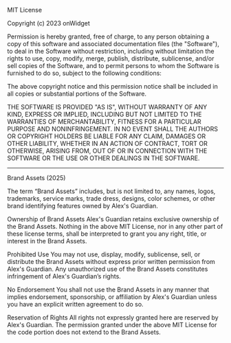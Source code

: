 MIT License

Copyright (c) 2023 onWidget

Permission is hereby granted, free of charge, to any person obtaining a copy
of this software and associated documentation files (the "Software"), to deal
in the Software without restriction, including without limitation the rights
to use, copy, modify, merge, publish, distribute, sublicense, and/or sell
copies of the Software, and to permit persons to whom the Software is
furnished to do so, subject to the following conditions:

The above copyright notice and this permission notice shall be included in all
copies or substantial portions of the Software.

THE SOFTWARE IS PROVIDED "AS IS", WITHOUT WARRANTY OF ANY KIND, EXPRESS OR
IMPLIED, INCLUDING BUT NOT LIMITED TO THE WARRANTIES OF MERCHANTABILITY,
FITNESS FOR A PARTICULAR PURPOSE AND NONINFRINGEMENT. IN NO EVENT SHALL THE
AUTHORS OR COPYRIGHT HOLDERS BE LIABLE FOR ANY CLAIM, DAMAGES OR OTHER
LIABILITY, WHETHER IN AN ACTION OF CONTRACT, TORT OR OTHERWISE, ARISING FROM,
OUT OF OR IN CONNECTION WITH THE SOFTWARE OR THE USE OR OTHER DEALINGS IN THE
SOFTWARE.

-------------------

Brand Assets (2025)

The term “Brand Assets” includes, but is not limited to, any names, logos, trademarks, service marks, trade dress, designs, color schemes, or other brand identifying features owned by Alex's Guardian.

Ownership of Brand Assets 
Alex's Guardian retains exclusive ownership of the Brand Assets. Nothing in the above MIT License, nor in any other part of these license terms, shall be interpreted to grant you any right, title, or interest in the Brand Assets.

Prohibited Use 
You may not use, display, modify, sublicense, sell, or distribute the Brand Assets without express prior written permission from Alex's Guardian. Any unauthorized use of the Brand Assets constitutes infringement of Alex's Guardian’s rights.

No Endorsement
You shall not use the Brand Assets in any manner that implies endorsement, sponsorship, or affiliation by Alex's Guardian unless you have an explicit written agreement to do so.

Reservation of Rights
All rights not expressly granted here are reserved by Alex's Guardian. The permission granted under the above MIT License for the code portion does not extend to the Brand Assets.